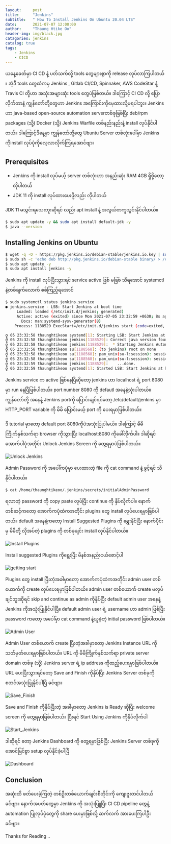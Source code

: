 ```yaml
---
layout:     post
title:      "Jenkins"
subtitle:   " How To Install Jenkins On Ubuntu 20.04 LTS"
date:       2021-07-07 12:00:00
author:     "Thaung Htike Oo"
header-img: img/black.jpg
catagories: jenkins
catalog: true
tags:
    - Jenkins
    - CICD
---
```


<p>
ယနေ့ခေတ်မှာ CI CD နဲ့ ပတ်သက်လို့ tools တွေများစွာကို release လုပ်လာကြပါတယ် ။ အဲ့ဒီ tools တွေထဲကမှ Jenkins , Gitlab CI/CD, Spinnaker, AWS CodeStar နဲ့ Travis CI တို့ဟာ အသုံးအများဆုံး tools တွေပဲဖြစ်တယ်။ ဒါကြောင့် CI CD လို့ ပြောလိုက်တာနဲ့ ကျွန်တော်တို့တွေဟာ Jenkins အကြောင်းကိုမေ့ထားလို့မရပါဘူး။ Jenkins ဟာ java-based open-source automation serverတစ်ခုဖြစ်ပြီး deb/rpm packages (သို့) Docker (သို့) Jenkins Warfile တစ်နည်းနည်းနဲ့ install လုပ်နိုင်ပါတယ်။ ဒါကြောင့်ဒီနေ့မှာ ကျွန်တော်တို့တွေ Ubuntu Server တစ်လုံးပေါ်မှာ Jenkins ကိုinstall လုပ်ပုံကိုလေ့လာလိုက်ကြရအောင်ဗျာ။
</p>

<h2> Prerequisites </h2>
<ul>
  <li> Jenkins ကို install လုပ်မယ့် server တစ်လုံးဟာ အနည်းဆုံး RAM 4GB ရှိဖို့တော့လိုပါတယ်</li>
  <li> JDK 11 ကို install လုပ်ထားပေးဖို့လည်း လိုပါတယ်</li>
</ul>

<p> JDK 11 မသွင်းရသေးဘူးဆိုရင် လည်း apt install နဲ့ အလွယ်တကူသွင်းနိုင်ပါတယ်။ </p>

```bash
$ sudo apt update -y && sudo apt install default-jdk -y
$ java --version
```

<h2> Installing Jenkins on Ubuntu </h2>

```bash
$ wget -q -O - https://pkg.jenkins.io/debian-stable/jenkins.io.key | sudo apt-key add -
$ sudo sh -c 'echo deb http://pkg.jenkins.io/debian-stable binary/ > /etc/apt/sources.list.d/jenkins.list'
$ sudo apt update -y
$ sudo apt install jenkins -y
```
<p> Jenkins ကို install လုပ်ပြီးသွားရင် service active ဖြစ် မဖြစ် သိရအောင် systemctl နဲ့တစ်ချက်လောက် စစ်ကြည့်ရအောင်</p>

```bash
$ sudo systemctl status jenkins.service
● jenkins.service - LSB: Start Jenkins at boot time
     Loaded: loaded (/etc/init.d/jenkins; generated)
     Active: active (exited) since Mon 2021-07-05 23:32:59 +0630; 8s ago
       Docs: man:systemd-sysv-generator(8)
    Process: 1188529 ExecStart=/etc/init.d/jenkins start (code=exited, status=0/SUCCESS)

ဇူ 05 23:32:58 thaunghtikeoo systemd[1]: Starting LSB: Start Jenkins at boot time...
ဇူ 05 23:32:58 thaunghtikeoo jenkins[1188529]: Correct java version found
ဇူ 05 23:32:58 thaunghtikeoo jenkins[1188529]:  * Starting Jenkins Automation Server jenkins
ဇူ 05 23:32:58 thaunghtikeoo su[1188568]: (to jenkins) root on none
ဇူ 05 23:32:58 thaunghtikeoo su[1188568]: pam_unix(su-l:session): session opened for user jenkins by (uid=0)
ဇူ 05 23:32:58 thaunghtikeoo su[1188568]: pam_unix(su-l:session): session closed for user jenkins
ဇူ 05 23:32:59 thaunghtikeoo jenkins[1188529]:    ...done.
ဇူ 05 23:32:59 thaunghtikeoo systemd[1]: Started LSB: Start Jenkins at boot time.
```
<p> Jenkins service က active ဖြစ်နေပြီဆိုတော့ jenkins ဟာ localhost ရဲ့ port 8080 မှာ run နေပြီဖြစ်ပါတယ်။ port number 8080 ကို defautl အနေနဲ့သုံးပါတယ်။ ကျွန်တော်တို့ အနေနဲ့ Jenkins portကို ပြောင်းချင်ရင်တော့ /etc/default/jenkins မှာ HTTP_PORT variable ကို မိမိ ပြောင်းမယ့် port ကို ပေးရမှာဖြစ်ပါတယ်။ </p>

<p> ဒီ tutorial မှာတော့ default port 8080ကိုပဲအသုံးပြုပါမယ်။ ဒါကြောင့် မိမိကြိုက်နှစ်သက်ရာ browser ကိုသွားပြီး localhost:8080 ကိုခေါ်လိုက်ပါ။ ဒါဆိုရင် အောက်ပါပုံအတိုင်း Unlock Jenkins Screen ကို တွေ့ရမှာပဲဖြစ်ပါတယ်။</p>

![Unlock Jenkins](https://raw.githubusercontent.com/thaunggyee/jenkins/gh-pages/assets/unlock.png)

<p> Admin Password ကို အပေါ်ကပုံမှာ ပေးထားတဲ့ file ကို cat command နဲ့ ဖွင့်ရင် သိနိုင်ပါတယ်။ </p>

```bash
$ cat /home/thaunghtikeoo/.jenkins/secrets/initialAdminPassword
```
<p> ရလာတဲ့ password ကို copy paste လုပ်ပြီး continue ကို နှိပ်လိုက်ပါ။ နောက်တစ်ဆင့်ကတော့ အောက်ကပုံထဲကအတိုင်း plugins တွေ install လုပ်ပေးရမှာဖြစ်ပါတယ်။ default အနေနဲ့ကတော့ Install Suggested Plugins ကို ရွှေးနိုင်ပြီး နောက်ပိုင်းမှ မိမိတို့ လိုအပ်တဲ့ plugins ကို တစ်ခုချင်း install လုပ်နိုင်ပါတယ်။ </p>

![Install Plugins](https://raw.githubusercontent.com/thaunggyee/jenkins/gh-pages/assets/plugins.png)

<p> Install suggested Plugins ကိုရွေးပြီး မိနစ်အနည်းငယ်စောင့်ပါ </p>

![getting start](https://raw.githubusercontent.com/thaunggyee/jenkins/gh-pages/assets/getting_start.png)

<p> Plugins တွေ install ပြီးတဲ့အခါမှာတော့ အောက်ကပုံထဲကအတိုင်း admin user တစ်ယောက်ကို create လုပ်ပေးရမှာဖြစ်ပါတယ်။ admin user တစ်ယောက် create မလုပ်ချင်ဘူးဆိုရင် skip and continue as admin ကိုနှိပ်ပြီး default admin user အနေနဲ့ Jenkins ကိုအသုံးပြုနိုင်ပါပြီ။ default admin user ရဲ့ username ဟာ admin ဖြစ်ပြီး password  ကတော့ အပေါ်မှာ cat command နဲ့ယူခဲ့တဲ့ initial password ဖြစ်ပါတယ်။</p>
  
![Admin User](https://raw.githubusercontent.com/thaunggyee/jenkins/gh-pages/assets/create_admin.png)

<p> Admin User တစ်ယောက် create ပြီးတဲ့အခါမှာတော့ Jenkins Instance URL ကို သတ်မှတ်ပေးရမှာဖြစ်ပါတယ်။ URL ကို မိမိကြိုက်နှစ်သက်ရာ private server domain တစ်ခု (သို့) Jenkins server ရဲ့ ip address ကိုထည့်ပေးရမှာဖြစ်ပါတယ်။ URL ပေးပြီးသွားရင်တော့ Save and Finish ကိုနှိပ်ပြီး Jenkins Server တစ်ခုကို စတင်အသုံးပြုနိုင်ပါပြီ ခင်ဗျာ။ </p>

![Save_Finish](https://raw.githubusercontent.com/thaunggyee/jenkins/gh-pages/assets/save_finish.png)
  
<p> Save and Finish ကိုနှိပ်ပြီးတဲ့ အခါမှာတော့ Jenkins is Ready ဆိုပြီး welcome screen ကို တွေ့ရမှာဖြစ်ပါတယ်။ ပြီးရင် Start Using Jenkins ကိုနှိပ်လိုက်ပါ </p>
  
![Start_Jenkins](https://raw.githubusercontent.com/thaunggyee/jenkins/gh-pages/assets/ready.png)

<p> ဒါဆိုရင် တော့ Jenkins Dashboard ကို တွေ့ရမှာဖြစ်ပြီး Jenkins Server တစ်ခုကို အောင်မြင်စွာ setup လုပ်နိုင်ခဲ့ပါပြီ </p>

![Dashboard](https://raw.githubusercontent.com/thaunggyee/jenkins/gh-pages/assets/dashboard.png)

<h2> Conclusion </h2>

<p> အဆုံးထိ ဖတ်ပေးခဲ့ကြတဲ့ တစ်ဦးတစ်ယောက်ချင်းစီတိုင်းကို ကျေးဇူးတင်ပါတယ် ခင်ဗျာ။ နောက်အပတ်တွေမှာ Jenkins ကို အသုံးပြူပြီး CI CD pipeline တွေနဲ့ automation ပြုလုပ်ပုံတွေကို share ပေးမှာဖြစ်လို့ ဆက်လက် အားပေးကြပါဦး ခင်ဗျာ။ </p>

<p> Thanks for Reading .. </p>





  
 


